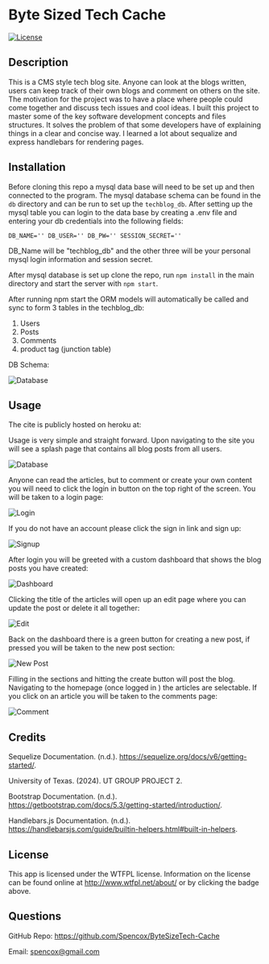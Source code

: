 # Byte Sized Tech Cache
[![License](https://img.shields.io/badge/License-WTFPL-brightgreen.svg)](http://www.wtfpl.net/about/)

## Description
This is a CMS style tech blog site. Anyone can look at the blogs written, users can keep track of their own blogs and comment on others on the site. The motivation for the project was to have a place where people could come together and discuss tech issues and cool ideas. I built this project to master some of the key software development concepts and files structures. It solves the problem of that some developers have of explaining things in a clear and concise way. I learned a lot about sequalize and express handlebars for rendering pages. 


## Installation
Before cloning this repo a mysql data base will need to be set up and then connected to the program.  The mysql database schema can be found in the `db` directory and can be run to set up the `techblog_db`. After setting up the mysql table you can login to the data base by creating a .env file and entering your db credentials into the following fields:

`
DB_NAME=''
DB_USER=''
DB_PW=''
SESSION_SECRET=''
`

DB_Name will be "techblog_db" and the other three will be your personal mysql login information and session secret.

After mysql database is set up clone the repo, run `npm install` in the main directory and start the server with `npm start`.  

After running npm start the ORM models will automatically be called and sync to form 3 tables in the techblog_db:

1. Users
2. Posts
3. Comments
4. product tag (junction table)

DB Schema:

![Database](/public/screenshots/db.png)

## Usage

The cite is publicly hosted on heroku at: <Link>

Usage is very simple and straight forward. Upon navigating to the site you will see a splash page that contains all blog posts from all users.

![Database](/public/screenshots/splash.png)

Anyone can read the articles, but to comment or create your own content you will need to click the login in button on the top right of the screen. You will be taken to a login page:

![Login](/public/screenshots/login.png)

If you do not have an account please click the sign in link and sign up: 

![Signup](/public/screenshots/signup.png)

After login you will be greeted with a custom dashboard that shows the blog posts you have created:

![Dashboard](/public/screenshots/dashboard.png)

Clicking the title of the articles will open up an edit page where you can update the post or delete it all together:

![Edit](/public/screenshots/edit.png)

Back on the dashboard there is a green button for creating a new post, if pressed you will be taken to the new post section:

![New Post](/public/screenshots/createPost.png)

Filling in the sections and hitting the create button will post the blog. Navigating to the homepage (once logged in ) the articles are selectable. If you click on an article you will be taken to the comments page:

![Comment](/public/screenshots/comment.png)

## Credits
Sequelize Documentation. (n.d.). https://sequelize.org/docs/v6/getting-started/.

University of Texas. (2024). UT GROUP PROJECT 2.

Bootstrap Documentation. (n.d.). https://getbootstrap.com/docs/5.3/getting-started/introduction/.

Handlebars.js Documentation. (n.d.). https://handlebarsjs.com/guide/builtin-helpers.html#built-in-helpers.

## License
This app is licensed under the WTFPL license. Information on the license can be found online at http://www.wtfpl.net/about/ or by clicking the badge above.

## Questions
GitHub Repo: https://github.com/Spencox/ByteSizeTech-Cache  

Email: spencox@gmail.com